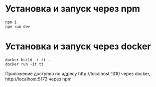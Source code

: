 # Установка и запуск через npm
```
npm i
npm run dev
```
# Установка и запуск через docker
```
docker build -t tt .
docker run -it tt   
```
Приложение доступно по адресу http://localhost:1010 через docker, http://localhost:5173 через npm
